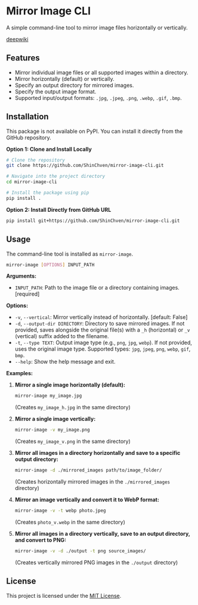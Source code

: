 # Mirror Image CLI

A simple command-line tool to mirror image files horizontally or vertically.

[deepwiki](https://deepwiki.com/ShinChven/mirror-image-cli)

## Features

*   Mirror individual image files or all supported images within a directory.
*   Mirror horizontally (default) or vertically.
*   Specify an output directory for mirrored images.
*   Specify the output image format.
*   Supported input/output formats: `.jpg`, `.jpeg`, `.png`, `.webp`, `.gif`, `.bmp`.

## Installation

This package is not available on PyPI. You can install it directly from the GitHub repository.

**Option 1: Clone and Install Locally**

```bash
# Clone the repository
git clone https://github.com/ShinChven/mirror-image-cli.git

# Navigate into the project directory
cd mirror-image-cli

# Install the package using pip
pip install .
```

**Option 2: Install Directly from GitHub URL**

```bash
pip install git+https://github.com/ShinChven/mirror-image-cli.git
```

## Usage

The command-line tool is installed as `mirror-image`.

```bash
mirror-image [OPTIONS] INPUT_PATH
```

**Arguments:**

*   `INPUT_PATH`: Path to the image file or a directory containing images. [required]

**Options:**

*   `-v`, `--vertical`: Mirror vertically instead of horizontally. [default: False]
*   `-d`, `--output-dir DIRECTORY`: Directory to save mirrored images. If not provided, saves alongside the original file(s) with a `_h` (horizontal) or `_v` (vertical) suffix added to the filename.
*   `-t`, `--type TEXT`: Output image type (e.g., `png`, `jpg`, `webp`). If not provided, uses the original image type. Supported types: `jpg`, `jpeg`, `png`, `webp`, `gif`, `bmp`.
*   `--help`: Show the help message and exit.

**Examples:**

1.  **Mirror a single image horizontally (default):**
    ```bash
    mirror-image my_image.jpg
    ```
    (Creates `my_image_h.jpg` in the same directory)

2.  **Mirror a single image vertically:**
    ```bash
    mirror-image -v my_image.png
    ```
    (Creates `my_image_v.png` in the same directory)

3.  **Mirror all images in a directory horizontally and save to a specific output directory:**
    ```bash
    mirror-image -d ./mirrored_images path/to/image_folder/
    ```
    (Creates horizontally mirrored images in the `./mirrored_images` directory)

4.  **Mirror an image vertically and convert it to WebP format:**
    ```bash
    mirror-image -v -t webp photo.jpeg
    ```
    (Creates `photo_v.webp` in the same directory)

5.  **Mirror all images in a directory vertically, save to an output directory, and convert to PNG:**
    ```bash
    mirror-image -v -d ./output -t png source_images/
    ```
    (Creates vertically mirrored PNG images in the `./output` directory)

## License

This project is licensed under the [MIT License](LICENSE).
